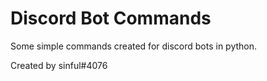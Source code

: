 # Discord Bot Commands
Some simple commands created for discord bots in python.

Created by sinful#4076

